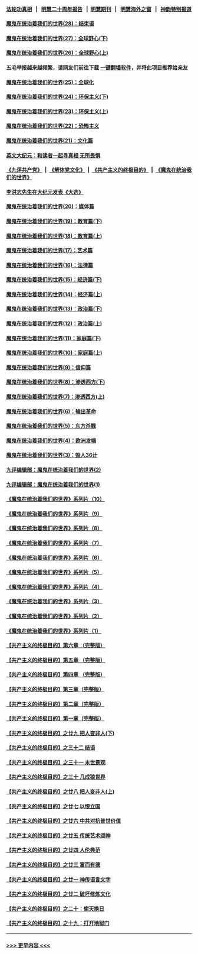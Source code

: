 #### [法轮功真相](https://github.com/gfw-breaker/truth/blob/master/README.md?t=0) &nbsp;&nbsp;|&nbsp;&nbsp; [明慧二十周年报告](https://github.com/gfw-breaker/mh-reports/blob/master/README.md?t=0) &nbsp;&nbsp;|&nbsp;&nbsp;[明慧期刊](https://github.com/gfw-breaker/mh-qikan) &nbsp;&nbsp;|&nbsp;&nbsp; [明慧海外之窗](https://github.com/gfw-breaker/mh-news/blob/master/README.md?t=0) &nbsp;&nbsp;|&nbsp;&nbsp; [神韵特别报道](https://github.com/gfw-breaker/mh-news/blob/master/shenyun.md?t=0)
#### [魔鬼在统治着我们的世界(28)：结束语](../pages/nsc422/n10936246.md?t=07100152) 
#### [魔鬼在统治着我们的世界(27)：全球野心(下)](../pages/nsc422/n10928319.md?t=07100152) 
#### [魔鬼在统治着我们的世界(26)：全球野心(上)](../pages/nsc422/n10900318.md?t=07100152) 
#### 五毛举报越来越频繁，请网友们前往下载 [一键翻墙软件](https://github.com/gfw-breaker/ssr-accounts)，并将此项目推荐给亲友
#### [魔鬼在统治着我们的世界(25)：全球化](../pages/nsc422/n10788205.md?t=07100152) 
#### [魔鬼在统治着我们的世界(24)：环保主义(下)](../pages/nsc422/n10695307.md?t=07100152) 
#### [魔鬼在统治着我们的世界(23)：环保主义(上)](../pages/nsc422/n10688613.md?t=07100152) 
#### [魔鬼在统治着我们的世界(22)：恐怖主义](../pages/nsc422/n10614727.md?t=07100152) 
#### [魔鬼在统治着我们的世界(21)：文化篇](../pages/nsc422/n10597706.md?t=07100152) 
#### [英文大纪元：和读者一起寻真相 无所畏惧](../pages/nsc422/n12542027.md?t=07100152) 
#### [《九评共产党》](https://github.com/begood0513/9ping.md/blob/master/README.md) &nbsp;|&nbsp; [《解体党文化》](../../../../jtdwh.md/blob/master/README.md)  &nbsp;|&nbsp; [《共产主义的终极目的》](../../../../gczydzjmd.md/blob/master/README.md) &nbsp;|&nbsp; [《魔鬼在统治我们的世界》](../../../../mgztzwmdsj.md/blob/master/README.md) 
#### [李洪志先生在大纪元发表《大选》](../pages/nsc422/n12534746.md?t=07100152) 
#### [魔鬼在统治着我们的世界(20)：媒体篇](../pages/nsc422/n10586579.md?t=07100152) 
#### [魔鬼在统治着我们的世界(19)：教育篇(下)](../pages/nsc422/n10564808.md?t=07100152) 
#### [魔鬼在统治着我们的世界(18)：教育篇(上)](../pages/nsc422/n10526970.md?t=07100152) 
#### [魔鬼在统治着我们的世界(17)：艺术篇](../pages/nsc422/n10499093.md?t=07100152) 
#### [魔鬼在统治着我们的世界(16)：法律篇](../pages/nsc422/n10485969.md?t=07100152) 
#### [魔鬼在统治着我们的世界(15)：经济篇(下)](../pages/nsc422/n10469975.md?t=07100152) 
#### [魔鬼在统治着我们的世界(14)：经济篇(上)](../pages/nsc422/n10457370.md?t=07100152) 
#### [魔鬼在统治着我们的世界(13)：政治篇(下)](../pages/nsc422/n10448270.md?t=07100152) 
#### [魔鬼在统治着我们的世界(12)：政治篇(上)](../pages/nsc422/n10444576.md?t=07100152) 
#### [魔鬼在统治着我们的世界(11)：家庭篇(下)](../pages/nsc422/n10440961.md?t=07100152) 
#### [魔鬼在统治着我们的世界(10)：家庭篇(上)](../pages/nsc422/n10435448.md?t=07100152) 
#### [魔鬼在统治着我们的世界(9)：信仰篇](../pages/nsc422/n10432159.md?t=07100152) 
#### [魔鬼在统治着我们的世界(8)：渗透西方(下)](../pages/nsc422/n10429603.md?t=07100152) 
#### [魔鬼在统治着我们的世界(7)：渗透西方(上)](../pages/nsc422/n10426013.md?t=07100152) 
#### [魔鬼在统治着我们的世界(6)：输出革命](../pages/nsc422/n10421536.md?t=07100152) 
#### [魔鬼在统治着我们的世界(5)：东方杀戮](../pages/nsc422/n10417707.md?t=07100152) 
#### [魔鬼在统治着我们的世界(4)：欧洲发端](../pages/nsc422/n10414890.md?t=07100152) 
#### [魔鬼在统治着我们的世界(3)：毁人36计](../pages/nsc422/n10411583.md?t=07100152) 
#### [九评编辑部：魔鬼在统治着我们的世界(2)](../pages/nsc422/n10410036.md?t=07100152) 
#### [九评编辑部：魔鬼在统治着我们的世界(1)](../pages/nsc422/n10406825.md?t=07100152) 
#### [《魔鬼在统治着我们的世界》系列片（10）](../pages/nsc422/n12292670.md?t=07100152) 
#### [《魔鬼在统治着我们的世界》系列片（9）](../pages/nsc422/n12290859.md?t=07100152) 
#### [《魔鬼在统治着我们的世界》系列片（8）](../pages/nsc422/n12287445.md?t=07100152) 
#### [《魔鬼在统治着我们的世界》系列片（7）](../pages/nsc422/n12283425.md?t=07100152) 
#### [《魔鬼在统治着我们的世界》系列片（6）](../pages/nsc422/n12282314.md?t=07100152) 
#### [《魔鬼在统治着我们的世界》系列片（5）](../pages/nsc422/n12281419.md?t=07100152) 
#### [《魔鬼在统治着我们的世界》系列片（4）](../pages/nsc422/n12274024.md?t=07100152) 
#### [《魔鬼在统治着我们的世界》系列片（3）](../pages/nsc422/n12271322.md?t=07100152) 
#### [《魔鬼在统治着我们的世界》系列片（2）](../pages/nsc422/n12269049.md?t=07100152) 
#### [《魔鬼在统治着我们的世界》系列片（1）](../pages/nsc422/n12267575.md?t=07100152) 
#### [【共产主义的终极目的】第六章 （完整版）](../pages/nsc422/n11428913.md?t=07100152) 
#### [【共产主义的终极目的】第五章 （完整版）](../pages/nsc422/n11428912.md?t=07100152) 
#### [【共产主义的终极目的】第四章 （完整版）](../pages/nsc422/n11428907.md?t=07100152) 
#### [【共产主义的终极目的】第三章（完整版）](../pages/nsc422/n11428848.md?t=07100152) 
#### [【共产主义的终极目的】第二章（完整版）](../pages/nsc422/n11428831.md?t=07100152) 
#### [【共产主义的终极目的】第一章（完整版）](../pages/nsc422/n11417651.md?t=07100152) 
#### [【共产主义的终极目的】之廿九 把人变非人(下)](../pages/nsc422/n11344140.md?t=07100152) 
#### [【共产主义的终极目的】之三十二 结语](../pages/nsc422/n11360535.md?t=07100152) 
#### [【共产主义的终极目的】之三十一 末世景观](../pages/nsc422/n11351129.md?t=07100152) 
#### [【共产主义的终极目的】之三十 几成狼世界](../pages/nsc422/n11348280.md?t=07100152) 
#### [【共产主义的终极目的】之廿八 把人变非人(上)](../pages/nsc422/n11340492.md?t=07100152) 
#### [【共产主义的终极目的】之廿七 以恨立国](../pages/nsc422/n11336944.md?t=07100152) 
#### [【共产主义的终极目的】之廿六 中共对抗普世价值](../pages/nsc422/n11324785.md?t=07100152) 
#### [【共产主义的终极目的】之廿五 传统艺术颂神](../pages/nsc422/n11296396.md?t=07100152) 
#### [【共产主义的终极目的】之廿四 人伦典范](../pages/nsc422/n11296397.md?t=07100152) 
#### [【共产主义的终极目的】之廿三 富而有德](../pages/nsc422/n11283598.md?t=07100152) 
#### [【共产主义的终极目的】之廿一 神传语言文字](../pages/nsc422/n11263265.md?t=07100152) 
#### [【共产主义的终极目的】之廿二 破坏修炼文化](../pages/nsc422/n11245728.md?t=07100152) 
#### [【共产主义的终极目的】之二十：偷天换日](../pages/nsc422/n11238846.md?t=07100152) 
#### [【共产主义的终极目的】之十九：打开地狱门](../pages/nsc422/n11206376.md?t=07100152) 

----
#### [ >>> 更早内容 <<< ](../indexes/nsc422-earlier.md)
